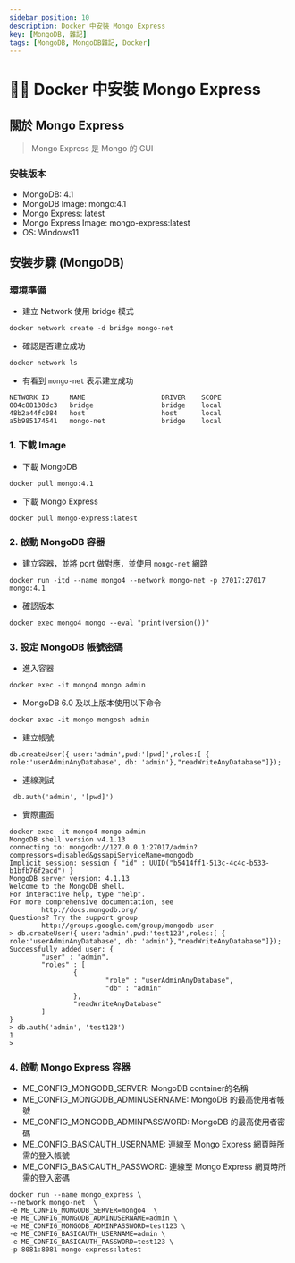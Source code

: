 ```yaml
---
sidebar_position: 10
description: Docker 中安裝 Mongo Express
key: [MongoDB, 雜記]
tags: [MongoDB, MongoDB雜記, Docker]
---
```


# 👩‍💻 Docker 中安裝 Mongo Express

## 關於 Mongo Express

> Mongo Express 是 Mongo 的 GUI

### 安裝版本

- MongoDB: 4.1
- MongoDB Image: mongo:4.1
- Mongo Express: latest
- Mongo Express Image: mongo-express:latest
- OS: Windows11

## 安裝步驟 (MongoDB)

### 環境準備

- 建立 Network 使用 bridge 模式

```shell
docker network create -d bridge mongo-net
```

- 確認是否建立成功

```shell
docker network ls
```

- 有看到 `mongo-net` 表示建立成功

```shell
NETWORK ID     NAME                   DRIVER    SCOPE
004c88130dc3   bridge                 bridge    local
48b2a44fc084   host                   host      local
a5b985174541   mongo-net              bridge    local
```

### 1. 下載 Image

- 下載 MongoDB

```shell
docker pull mongo:4.1
```

- 下載 Mongo Express

```shell
docker pull mongo-express:latest
```

### 2. 啟動 MongoDB 容器

- 建立容器，並將 port 做對應，並使用 `mongo-net` 網路

```shell
docker run -itd --name mongo4 --network mongo-net -p 27017:27017 mongo:4.1
```

- 確認版本

```shell
docker exec mongo4 mongo --eval "print(version())"
```

### 3. 設定 MongoDB 帳號密碼

- 進入容器

```shell
docker exec -it mongo4 mongo admin
```

- MongoDB 6.0 及以上版本使用以下命令

```shell
docker exec -it mongo mongosh admin
```

- 建立帳號

```shell
db.createUser({ user:'admin',pwd:'[pwd]',roles:[ { role:'userAdminAnyDatabase', db: 'admin'},"readWriteAnyDatabase"]});
```

- 連線測試

```shell
 db.auth('admin', '[pwd]')
```

- 實際畫面

```shell
docker exec -it mongo4 mongo admin
MongoDB shell version v4.1.13
connecting to: mongodb://127.0.0.1:27017/admin?compressors=disabled&gssapiServiceName=mongodb
Implicit session: session { "id" : UUID("b5414ff1-513c-4c4c-b533-b1bfb76f2acd") }
MongoDB server version: 4.1.13
Welcome to the MongoDB shell.
For interactive help, type "help".
For more comprehensive documentation, see
        http://docs.mongodb.org/
Questions? Try the support group
        http://groups.google.com/group/mongodb-user
> db.createUser({ user:'admin',pwd:'test123',roles:[ { role:'userAdminAnyDatabase', db: 'admin'},"readWriteAnyDatabase"]});
Successfully added user: {
        "user" : "admin",
        "roles" : [
                {
                        "role" : "userAdminAnyDatabase",
                        "db" : "admin"
                },
                "readWriteAnyDatabase"
        ]
}
> db.auth('admin', 'test123')
1
>
```

### 4. 啟動 Mongo Express 容器

- ME_CONFIG_MONGODB_SERVER: MongoDB container的名稱
- ME_CONFIG_MONGODB_ADMINUSERNAME: MongoDB 的最高使用者帳號
- ME_CONFIG_MONGODB_ADMINPASSWORD: MongoDB 的最高使用者密碼
- ME_CONFIG_BASICAUTH_USERNAME: 連線至 Mongo Express 網頁時所需的登入帳號
- ME_CONFIG_BASICAUTH_PASSWORD: 連線至 Mongo Express 網頁時所需的登入密碼

```shell
docker run --name mongo_express \
--network mongo-net  \
-e ME_CONFIG_MONGODB_SERVER=mongo4  \
-e ME_CONFIG_MONGODB_ADMINUSERNAME=admin \
-e ME_CONFIG_MONGODB_ADMINPASSWORD=test123 \
-e ME_CONFIG_BASICAUTH_USERNAME=admin \
-e ME_CONFIG_BASICAUTH_PASSWORD=test123 \
-p 8081:8081 mongo-express:latest
```
